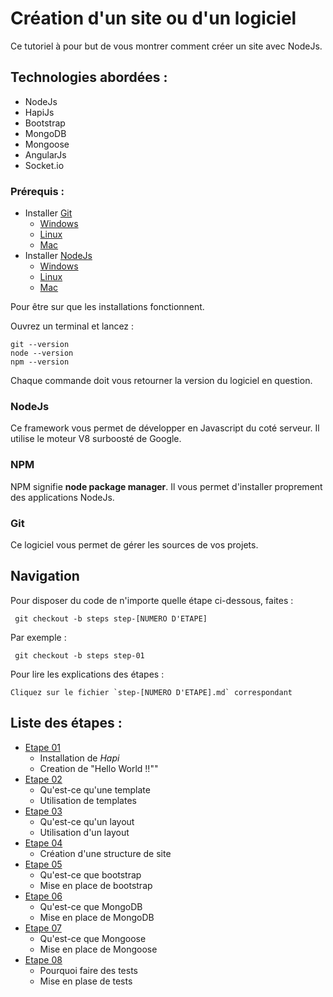 # Cr&eacute;ation d'un site ou d'un logiciel

Ce tutoriel &agrave; pour but de vous montrer comment cr&eacute;er un site avec NodeJs.

## Technologies abord&eacute;es :
* NodeJs
* HapiJs
* Bootstrap
* MongoDB
* Mongoose
* AngularJs
* Socket.io

### Prérequis :
* Installer [Git](http://git-scm.com/)
    * [Windows](http://git-scm.com/download/win)
    * [Linux](http://git-scm.com/download/linux)
    * [Mac](http://git-scm.com/download/mac)
* Installer [NodeJs](http://nodejs.org/)
    * [Windows](http://nodejs.org/dist/v0.10.33/node-v0.10.33-x86.msi)
    * [Linux](http://nodejs.org/dist/v0.10.33/node-v0.10.33.tar.gz)
    * [Mac](http://nodejs.org/dist/v0.10.33/node-v0.10.33.tar.gz)

Pour &ecirc;tre sur que les installations fonctionnent.

Ouvrez un terminal et lancez :

    git --version
    node --version
    npm --version

Chaque commande doit vous retourner la version du logiciel en question.

### NodeJs
Ce framework vous permet de développer en Javascript du coté serveur. Il utilise le moteur V8 surboosté de Google.

### NPM
NPM signifie **node package manager**.
Il vous permet d'installer proprement des applications NodeJs.

### Git
Ce logiciel vous permet de gérer les sources de vos projets.

## Navigation

Pour disposer du code de n'importe quelle étape ci-dessous, faites :

     git checkout -b steps step-[NUMERO D'ETAPE]

Par exemple :

     git checkout -b steps step-01

Pour lire les explications des étapes :

    Cliquez sur le fichier `step-[NUMERO D'ETAPE].md` correspondant

## Liste des étapes :
* [Etape 01](step-01.md)
    * Installation de *Hapi*
    * Creation de "Hello World !!""
* [Etape 02](step-02.md)
    * Qu'est-ce qu'une template
    * Utilisation de templates
* [Etape 03](step-03.md)
    * Qu'est-ce qu'un layout
    * Utilisation d'un layout
* [Etape 04](step-04.md)
    * Création d'une structure de site
* [Etape 05](step-05.md)
    * Qu'est-ce que bootstrap
    * Mise en place de bootstrap
* [Etape 06](step-06.md)
    * Qu'est-ce que MongoDB
    * Mise en place de MongoDB
* [Etape 07](step-07.md)
    * Qu'est-ce que Mongoose
    * Mise en place de Mongoose
* [Etape 08](step-08.md)
    * Pourquoi faire des tests
    * Mise en plase de tests

